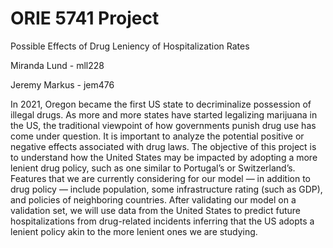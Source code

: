 # ORIE 5741 Project

Possible Effects of Drug Leniency of Hospitalization Rates

Miranda Lund - mll228

Jeremy Markus - jem476

In 2021, Oregon became the first US state to decriminalize possession of illegal drugs. As more and more states have started legalizing marijuana in the US, the traditional viewpoint of how governments punish drug use has come under question. It is important to analyze the potential positive or negative effects associated with drug laws. The objective of this project is to understand how the United States may be impacted by adopting a more lenient drug policy, such as one similar to Portugal’s or Switzerland’s. Features that we are currently considering for our model — in addition to drug policy — include population, some infrastructure rating (such as GDP), and policies of neighboring countries. After validating our model on a validation set, we will use data from the United States to predict future hospitalizations from drug-related incidents inferring that the US adopts a lenient policy akin to the more lenient ones we are studying.
